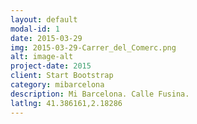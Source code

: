 ```yaml
---
layout: default
modal-id: 1
date: 2015-03-29
img: 2015-03-29-Carrer_del_Comerc.png
alt: image-alt
project-date: 2015
client: Start Bootstrap
category: mibarcelona
description: Mi Barcelona. Calle Fusina.
latlng: 41.386161,2.18286
---
```

